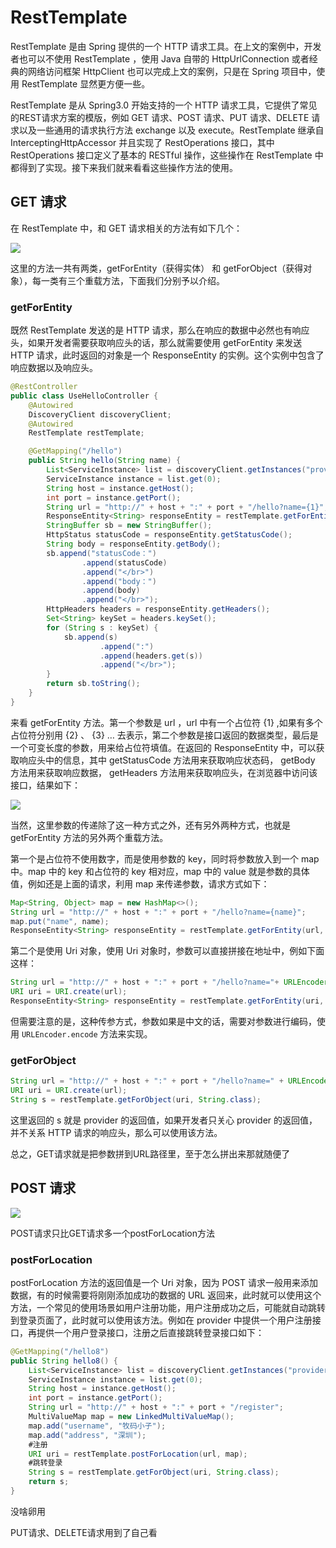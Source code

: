 # RestTemplate

RestTemplate 是由 Spring 提供的一个 HTTP 请求工具。在上文的案例中，开发者也可以不使用 RestTemplate ，使用 Java 自带的 HttpUrlConnection 或者经典的网络访问框架 HttpClient 也可以完成上文的案例，只是在 Spring 项目中，使用 RestTemplate 显然更方便一些。

RestTemplate 是从 Spring3.0 开始支持的一个 HTTP 请求工具，它提供了常见的REST请求方案的模版，例如 GET 请求、POST 请求、PUT 请求、DELETE 请求以及一些通用的请求执行方法 exchange 以及 execute。RestTemplate 继承自 InterceptingHttpAccessor 并且实现了 RestOperations 接口，其中 RestOperations 接口定义了基本的 RESTful 操作，这些操作在 RestTemplate 中都得到了实现。接下来我们就来看看这些操作方法的使用。

## GET 请求

在 RestTemplate 中，和 GET 请求相关的方法有如下几个：

![](D:\learning-notes\SpringCloud\RestTemplate\image\5d00dbf10001676611540246.jpg)

这里的方法一共有两类，getForEntity（获得实体） 和 getForObject（获得对象），每一类有三个重载方法，下面我们分别予以介绍。

### getForEntity

既然 RestTemplate 发送的是 HTTP 请求，那么在响应的数据中必然也有响应头，如果开发者需要获取响应头的话，那么就需要使用 getForEntity 来发送 HTTP 请求，此时返回的对象是一个 ResponseEntity 的实例。这个实例中包含了响应数据以及响应头。

```Java
@RestController
public class UseHelloController {
    @Autowired
    DiscoveryClient discoveryClient;
    @Autowired
    RestTemplate restTemplate;

    @GetMapping("/hello")
    public String hello(String name) {
        List<ServiceInstance> list = discoveryClient.getInstances("provider");
        ServiceInstance instance = list.get(0);
        String host = instance.getHost();
        int port = instance.getPort();
        String url = "http://" + host + ":" + port + "/hello?name={1}";
        ResponseEntity<String> responseEntity = restTemplate.getForEntity(url, String.class, name);
        StringBuffer sb = new StringBuffer();
        HttpStatus statusCode = responseEntity.getStatusCode();
        String body = responseEntity.getBody();
        sb.append("statusCode：")
                .append(statusCode)
                .append("</br>")
                .append("body：")
                .append(body)
                .append("</br>");
        HttpHeaders headers = responseEntity.getHeaders();
        Set<String> keySet = headers.keySet();
        for (String s : keySet) {
            sb.append(s)
                    .append(":")
                    .append(headers.get(s))
                    .append("</br>");
        }
        return sb.toString();
    }
}
```

来看 getForEntity 方法。第一个参数是 url ，url 中有一个占位符 {1} ,如果有多个占位符分别用 {2} 、 {3} … 去表示，第二个参数是接口返回的数据类型，最后是一个可变长度的参数，用来给占位符填值。在返回的 ResponseEntity 中，可以获取响应头中的信息，其中 getStatusCode 方法用来获取响应状态码， getBody 方法用来获取响应数据， getHeaders 方法用来获取响应头，在浏览器中访问该接口，结果如下：

![](D:\learning-notes\SpringCloud\RestTemplate\image\5d00dbfc000166bf09240302.jpg)

当然，这里参数的传递除了这一种方式之外，还有另外两种方式，也就是 getForEntity 方法的另外两个重载方法。

第一个是占位符不使用数字，而是使用参数的 key，同时将参数放入到一个 map 中。map 中的 key 和占位符的 key 相对应，map 中的 value 就是参数的具体值，例如还是上面的请求，利用 map 来传递参数，请求方式如下：

```Java
Map<String, Object> map = new HashMap<>();
String url = "http://" + host + ":" + port + "/hello?name={name}";
map.put("name", name);
ResponseEntity<String> responseEntity = restTemplate.getForEntity(url, String.class, map);
```

第二个是使用 Uri 对象，使用 Uri 对象时，参数可以直接拼接在地址中，例如下面这样：

```Java
String url = "http://" + host + ":" + port + "/hello?name="+ URLEncoder.encode(name,"UTF-8");
URI uri = URI.create(url);
ResponseEntity<String> responseEntity = restTemplate.getForEntity(uri, String.class);
```

但需要注意的是，这种传参方式，参数如果是中文的话，需要对参数进行编码，使用 `URLEncoder.encode` 方法来实现。

### getForObject

```Java
String url = "http://" + host + ":" + port + "/hello?name=" + URLEncoder.encode(name, "UTF-8");
URI uri = URI.create(url);
String s = restTemplate.getForObject(uri, String.class);
```

这里返回的 s 就是 provider 的返回值，如果开发者只关心 provider 的返回值，并不关系 HTTP 请求的响应头，那么可以使用该方法。

总之，GET请求就是把参数拼到URL路径里，至于怎么拼出来那就随便了

## POST 请求

![](D:\learning-notes\SpringCloud\RestTemplate\image\5d00dc050001e88012780366.jpg)

POST请求只比GET请求多一个postForLocation方法

### postForLocation

postForLocation 方法的返回值是一个 Uri 对象，因为 POST 请求一般用来添加数据，有的时候需要将刚刚添加成功的数据的 URL 返回来，此时就可以使用这个方法，一个常见的使用场景如用户注册功能，用户注册成功之后，可能就自动跳转到登录页面了，此时就可以使用该方法。例如在 provider 中提供一个用户注册接口，再提供一个用户登录接口，注册之后直接跳转登录接口如下：

```Java
@GetMapping("/hello8")
public String hello8() {
    List<ServiceInstance> list = discoveryClient.getInstances("provider");
    ServiceInstance instance = list.get(0);
    String host = instance.getHost();
    int port = instance.getPort();
    String url = "http://" + host + ":" + port + "/register";
    MultiValueMap map = new LinkedMultiValueMap();
    map.add("username", "牧码小子");
    map.add("address", "深圳");
    #注册
    URI uri = restTemplate.postForLocation(url, map);
    #跳转登录
    String s = restTemplate.getForObject(uri, String.class);
    return s;
}
```

没啥卵用

PUT请求、DELETE请求用到了自己看